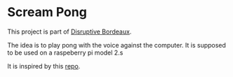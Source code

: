 # Scream Pong

This project is part of [Disruptive Bordeaux]().

The idea is to play pong with the voice against the computer. It is supposed to be used on a raspeberry pi model 2.s

It is inspired by this [repo](https://github.com/jakesgordon/javascript-pong).